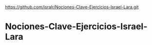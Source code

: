 https://github.com/isralr/Nociones-Clave-Ejercicios-Israel-Lara.git

# Nociones-Clave-Ejercicios-Israel-Lara
